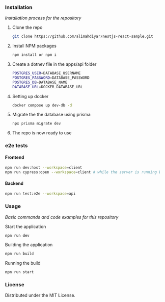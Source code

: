 ### Installation

_Installation process for the repository_

1. Clone the repo

   ```sh
   git clone https://github.com/alimahdiyar/nestjs-react-sample.git

   ```

2. Install NPM packages
   ```sh
   npm install or npm i
   ```
3. Create a dotnev file in the apps/api folder
   ```sh
   POSTGRES_USER=DATABASE_USERNAME
   POSTGRES_PASSWORD=DATABASE_PASSWORD
   POSTGRES_DB=DATABASE_NAME
   DATABASE_URL=DOCKER_DATABASE_URL
   ```
4. Setting up docker
   ```sh
   docker compose up dev-db -d
   ```
5. Migrate the the database using prisma
   ```sh
   npx prisma migrate dev
   ```
6. The repo is now ready to use

### e2e tests

#### Frontend

```sh
npm run dev:host --workspace=client
npm run cypress:open --workspace=client # while the server is running by the previous command
```

#### Backend

```sh
npm run test:e2e --workspace=api
```

### Usage

_Basic commands and code examples for this repository_

Start the application

```sh
npm run dev
```

Building the application

```sh
npm run build
```

Running the build

```sh
npm run start
```

### License

Distributed under the MIT License.
